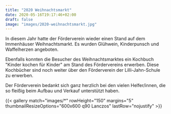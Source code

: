 ```yaml
---
title: "2020 Weihnachtsmarkt"
date: 2020-05-16T19:17:46+02:00
draft: false
image: "images/2020-weihnachtsmarkt.jpg"
---
```

In diesem Jahr hatte der Förderverein wieder einen Stand auf dem Immenhäuser Weihnachtsmarkt. Es wurden Glühwein, Kinderpunsch und Waffelherzen angeboten.

Ebenfalls konnten die Besucher des Weihnachtsmarktes ein Kochbuch "Kinder kochen für Kinder" am Stand des Fördervereins erwerben. Diese Kochbücher sind noch weiter über den Förderverein der Lilli-Jahn-Schule zu erwerben.

Der Förderverein bedankt sich ganz herzlich bei den vielen Helfer/innen, die so fleißig beim Aufbau und Verkauf unterstützt haben.

{{< gallery match="images/*" rowHeight="150" margins="5" thumbnailResizeOptions="600x600 q90 Lanczos" lastRow="nojustify" >}}